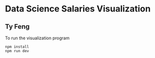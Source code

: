 # Data Science Salaries Visualization

## Ty Feng


To run the visualization program
```
npm install
npm run dev
```

